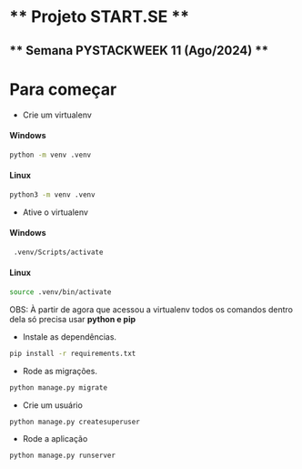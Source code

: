 # ** Projeto START.SE **

## ** Semana PYSTACKWEEK 11 (Ago/2024) **

# Para começar
* Crie um virtualenv

#### Windows

```bash 
python -m venv .venv
```

#### Linux

```bash
python3 -m venv .venv
```

* Ative o virtualenv
#### Windows
```bash
 .venv/Scripts/activate
 ```

#### Linux
```bash
source .venv/bin/activate
```

OBS: À partir de agora que acessou a virtualenv todos os comandos dentro dela só precisa usar **python e pip**

* Instale as dependências.

```bash
pip install -r requirements.txt
```

* Rode as migrações.

```bash
python manage.py migrate
```

* Crie um usuário

```bash
python manage.py createsuperuser
```

* Rode a aplicação

```bash
python manage.py runserver
```
